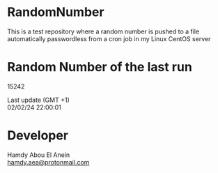 # RandomNumber    
This is a test repository where a random number is pushed to a file automatically passwordless from a cron job in my Linux CentOS server    
# Random Number of the last run   
15242
      
Last update (GMT +1)    
02/02/24 22:00:01
# Developer    
Hamdy Abou El Anein   
hamdy.aea@protonmail.com
